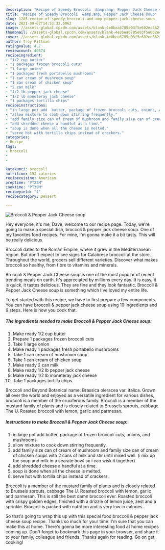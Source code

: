 ```yaml
---
description: "Recipe of Speedy Broccoli  &amp;amp; Pepper Jack Cheese soup"
title: "Recipe of Speedy Broccoli  &amp;amp; Pepper Jack Cheese soup"
slug: 1285-recipe-of-speedy-broccoli-and-amp-pepper-jack-cheese-soup
date: 2021-09-07T14:53:32.596Z
image: //assets-global.cpcdn.com/assets/blank-4e0bea6785e03f5e602ec562f230caae08da540cada707380b4fe1bbebba43da.png
thumbnail: //assets-global.cpcdn.com/assets/blank-4e0bea6785e03f5e602ec562f230caae08da540cada707380b4fe1bbebba43da.png
cover: //assets-global.cpcdn.com/assets/blank-4e0bea6785e03f5e602ec562f230caae08da540cada707380b4fe1bbebba43da.png
author: Troy Pittman
ratingvalue: 4.7
reviewcount: 40574
recipeingredient:
- "1/2 cup butter"
- "1 packages frozen broccoli cuts"
- "1 large onion"
- "1 packages fresh portabello mushrooms"
- "1 can cream of mushroom soup"
- "1 can cream of chicken soup"
- "2 can milk"
- "1/2 lb pepper jack cheese"
- "1/2 lb moneteray jack cheese"
- "1 packages tortilla chips"
recipeinstructions:
- "in large pot add  butter, package of frozen broccoli cuts, onions, and mushrooms"
- "allow mixture to cook down stirring frequently."
- "add family size can of cream of mushroom and family size can of cream of chicken soups with 2 cans of milk and stir until mixed well. (i mix up the soup and milk in a searate bowl so i can wisk it together)"
- "add shredded cheese a handful at a time."
- "soup is done when all the cheese is melted."
- "serve hot with tortilla chips instead of crackers."
categories:
- Recipe
tags:
- broccoli
- 
- 

katakunci: broccoli   
nutrition: 153 calories
recipecuisine: American
preptime: "PT22M"
cooktime: "PT39M"
recipeyield: "4"
recipecategory: Dessert

---
```



![Broccoli  &amp; Pepper Jack Cheese soup](//assets-global.cpcdn.com/assets/blank-4e0bea6785e03f5e602ec562f230caae08da540cada707380b4fe1bbebba43da.png)

Hey everyone, it's me, Dave, welcome to our recipe page. Today, we're going to make a special dish, broccoli  &amp; pepper jack cheese soup. One of my favorites food recipes. For mine, I'm gonna make it a bit tasty. This will be really delicious.

Broccoli dates to the Roman Empire, where it grew in the Mediterranean region. But don&#39;t expect to see signs for Calabrese broccoli at the store. Throughout the world, grocers sell different varieties. Discover what makes broccoli so healthy, from fibre to vitamins and minerals.

Broccoli  &amp; Pepper Jack Cheese soup is one of the most popular of recent trending meals on earth. It's appreciated by millions every day. It is easy, it is quick, it tastes delicious. They are fine and they look fantastic. Broccoli  &amp; Pepper Jack Cheese soup is something which I've loved my entire life.


To get started with this recipe, we have to first prepare a few components. You can have broccoli  &amp; pepper jack cheese soup using 10 ingredients and 6 steps. Here is how you cook that.

<!--inarticleads1-->

##### The ingredients needed to make Broccoli  &amp; Pepper Jack Cheese soup:

1. Make ready 1/2 cup butter
1. Prepare 1 packages frozen broccoli cuts
1. Take 1 large onion
1. Make ready 1 packages fresh portabello mushrooms
1. Take 1 can cream of mushroom soup
1. Take 1 can cream of chicken soup
1. Make ready 2 can milk
1. Make ready 1/2 lb pepper jack cheese
1. Make ready 1/2 lb moneteray jack cheese
1. Take 1 packages tortilla chips


Broccoli and Beyond Botanical name: Brassica oleracea var. italica. Grown all over the world and enjoyed as a versatile ingredient for various dishes, broccoli is a member of the cruciferous family. Broccoli is a member of the mustard family of plants and is closely related to Brussels sprouts, cabbage The U. Roasted broccoli with lemon, garlic and parmesan. 

<!--inarticleads2-->

##### Instructions to make Broccoli  &amp; Pepper Jack Cheese soup:

1. in large pot add  butter, package of frozen broccoli cuts, onions, and mushrooms
1. allow mixture to cook down stirring frequently.
1. add family size can of cream of mushroom and family size can of cream of chicken soups with 2 cans of milk and stir until mixed well. (i mix up the soup and milk in a searate bowl so i can wisk it together)
1. add shredded cheese a handful at a time.
1. soup is done when all the cheese is melted.
1. serve hot with tortilla chips instead of crackers.


Broccoli is a member of the mustard family of plants and is closely related to Brussels sprouts, cabbage The U. Roasted broccoli with lemon, garlic and parmesan. This is still the best damn broccoli ever. Roasted broccoli with crispy golden edges, finished with a drizzle of lemon juice, zest and a sprinkle. Broccoli is packed with nutrition and is very low in calories. 

So that's going to wrap this up with this special food broccoli  &amp; pepper jack cheese soup recipe. Thanks so much for your time. I'm sure that you can make this at home. There's gonna be more interesting food at home recipes coming up. Don't forget to bookmark this page in your browser, and share it to your family, colleague and friends. Thanks again for reading. Go on get cooking!
